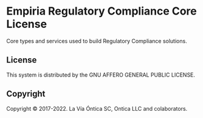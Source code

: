 ﻿# Empiria Regulatory Compliance Core License

Core types and services used to build Regulatory Compliance solutions.

## License

This system is distributed by the GNU AFFERO GENERAL PUBLIC LICENSE.

## Copyright

Copyright © 2017-2022. La Vía Óntica SC, Ontica LLC and colaborators.

